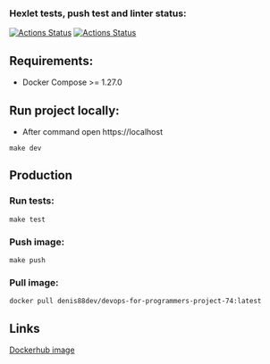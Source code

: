 ### Hexlet tests, push test and linter status:
[![Actions Status](https://github.com/Denis-st88/devops-for-programmers-project-74/actions/workflows/hexlet-check.yml/badge.svg)](https://github.com/Denis-st88/devops-for-programmers-project-74/actions/workflows/hexlet-check.yml)
[![Actions Status](https://github.com/Denis-st88/devops-for-programmers-project-74/actions/workflows/push.yml/badge.svg)](https://github.com/Denis-st88/devops-for-programmers-project-74/actions/workflows/push.yml)


## Requirements:

* Docker Compose >= 1.27.0


## Run project locally:

- After command open https://localhost

```
make dev
```


## Production

### Run tests:

```
make test
```

### Push image:

```
make push
```

### Pull image:
```
docker pull denis88dev/devops-for-programmers-project-74:latest
```

## Links
[Dockerhub image](https://hub.docker.com/repository/docker/denis88dev/devops-for-programmers-project-74/general)
